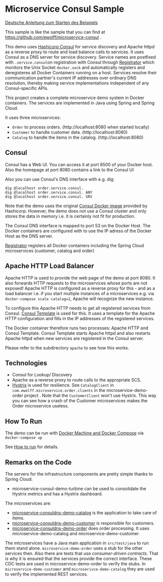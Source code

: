 Microservice Consul Sample
===================

[Deutsche Anleitung zum Starten des Beispiels](WIE-LAUFEN.md)


This sample is like the sample that you can find at
 https://github.com/ewolff/microservice-consul .

This demo uses [Hashicorp Consul](https://www.consul.io) for service
discovery and Apache httpd as a reverse proxy to route and load balance
calls to services. It uses Consul as a DNS server for service discovery. 
Service names are postfixed with `.service.consul`on registration with Consul 
through [Registrator](https://github.com/gliderlabs/registrator)
which monitors the Unix Socket `docker.sock` and automatically registers and deregisteres 
all Docker Containers running on a host. Services resolve their 
communication partner's current IP addresses over ordinary DNS resolution, 
thereby making service implementations independent 
of any Consul-specific APIs.

This project creates a complete microservice demo system in Docker
containers. The services are implemented in Java using Spring and
Spring Cloud.

It uses three microservices:
- `Order` to process orders. (http://localhost:8080 when started locally)
- `Customer` to handle customer data. (http://localhost:8080)
- `Catalog` to handle the items in the catalog. (http://localhost:8080)

Consul
------

Consul has a Web UI. You can access it at port 8500 of your Docker
host. Also the homepage at port 8080 contains a link to the Consul UI

Also you can use Consul's DNS interface with e.g. dig:

```
dig @localhost order.service.consul.
dig @localhost order.service.consul. ANY
dig @localhost order.service.consul. SRV
```

Note that the demo uses the original
[Consul Docker image](https://hub.docker.com/_/consul/) provided by
Hashicorp. However, the demo does not use a Consul cluster and only
stores the data in memory i.e. it is certainly not fit for production.

The Consul DNS interface is mapped to port 53 on the Docker Host. The
Docker containers are configured with to use the IP adress of the
Docker Host as the DNS server.

[Registrator](https://github.com/gliderlabs/registrator) registers all
Docker containers including the Spring Cloud microservices (customer,
catalog and order)

Apache HTTP Load Balancer
------------------------

Apache HTTP is used to provide the web page of the demo at
port 8080. It also forwards HTTP requests to the microservices whose ports
are not exposed! Apache HTTP is configured as a reverse proxy for this - and
as a load balancer i.e. if you start multiple instances of a microservices
e.g. via `docker-compose scale catalog=2`, Apache will recognize the new instance.

To configure this Apache HTTP needs to get all registered services from
Consul. [Consul Template](https://github.com/hashicorp/consul-template)
is used for this. It uses a template for the Apache HTTP
configuration and fills in the IP addresses of the registered services.

The Docker container therefore runs two processes: Apache HTTP and
Consul Template. Consul Template starts Apache httpd and also restarts
Apache httpd when new services are registered in the Consul server.

Please refer to the subdirectory `apache` to see how this works.


Technologies
------------

- Consul for Lookup/ Discovery
- Apache as a reverse proxy to route calls to the appropriate SCS.
- [Hystrix](https://github.com/netflix/hystrix) is used for resilience. See `CatalogClient` in
  `com.ewolff.microservice.order.clients` in the microservice-demo-order
  project . Note that the `CustomerClient` won't use Hystrix. This way
  you can see how a crash of the Customer microservices makes the
  Order microservice useless.


How To Run
----------

The demo can be run with [Docker Machine and Docker
Compose](docker/README.md) via `docker-compose up`

See [How to run](HOW-TO-RUN.md) for details.

Remarks on the Code
-------------------

The servers for the infrastructure components are pretty simple thanks to Spring Cloud:

- microservice-consul-demo-turbine can be used to consolidate the Hystrix metrics and has a Hystrix dashboard.

The microservices are:

- [microservice-consuldns-demo-catalog](microservice-consuldns-demo/microservice-consuldns-demo-catalog) is the application to take care of items.
- [microservice-consuldns-demo-customer](microservice-consuldns-demo/microservice-consuldns-demo-customer) is responsible for customers.
- [microservice-consuldns-demo-order](microservice-consuldns-demo/microservice-consuldns-demo-order) does order processing. It uses microservice-demo-catalog and microservice-demo-customer.


The microservices have a Java main application in `src/test/java` to run them stand alone. `microservice-demo-order` uses a stub for the other services then. Also there are tests that use _consumer-driven contracts_. That is why it is ensured that the services provide the correct interface. These CDC tests are used in microservice-demo-order to verify the stubs. In `microservice-demo-customer` and `microserivce-demo-catalog` they are used to verify the implemented REST services.
